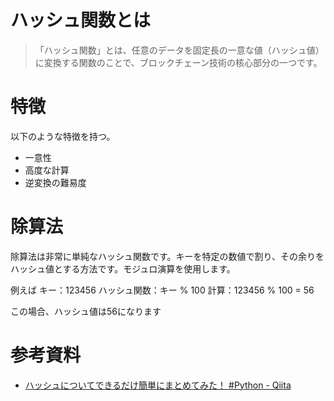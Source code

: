 # ハッシュ関数とは
> 「ハッシュ関数」とは、任意のデータを固定長の一意な値（ハッシュ値）に変換する関数のことで、ブロックチェーン技術の核心部分の一つです。

# 特徴
以下のような特徴を持つ。
- 一意性
- 高度な計算
- 逆変換の難易度

# 除算法
除算法は非常に単純なハッシュ関数です。キーを特定の数値で割り、その余りをハッシュ値とする方法です。モジュロ演算を使用します。

例えば
キー：123456
ハッシュ関数：キー % 100
計算：123456 % 100 = 56

この場合、ハッシュ値は56になります

# 参考資料
- [ハッシュについてできるだけ簡単にまとめてみた！ #Python - Qiita](https://qiita.com/eric50905/items/910c4644a20cf7601355)

